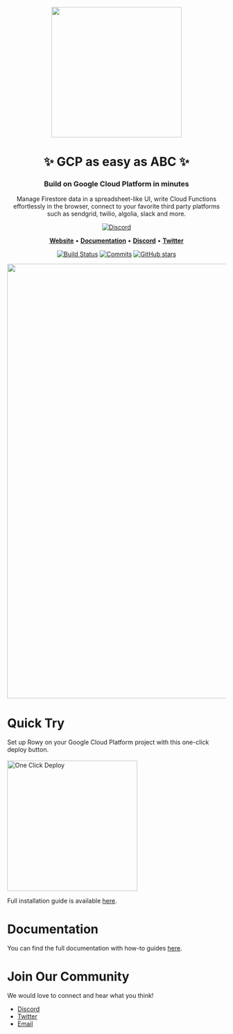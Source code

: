 <p align="center">
<img width="300" src="https://user-images.githubusercontent.com/307298/134677649-835fc689-8132-4108-bf97-8a051e3e1a23.png"/>
</p>

<h1 align="center">
✨ GCP as easy as ABC ✨ <br>
</h1>
<h3 align="center">
Build on Google Cloud Platform in minutes
</h3>
<p align="center">
Manage Firestore data in a spreadsheet-like UI, write Cloud Functions effortlessly in the browser, connect to your favorite third party platforms such as sendgrid, twilio, algolia, slack and more. 
</p>

<div align="center">

[![Discord](https://img.shields.io/discord/853498675484819476?color=%234200FF&label=Chat%20with%20us&logo=discord&logoColor=%23FFFFFF&style=for-the-badge)](https://discord.com/invite/B8yAD5PDX4)
    
<p align="center">
    <a href="http://www.rowy.io"><b>Website</b></a> •
    <a href="http://docs.rowy.io"><b>Documentation</b></a> •
    <a href="https://discord.gg/B8yAD5PDX4"><b>Discord</b></a> • 
    <a href="https://twitter.com/RowyIO"><b>Twitter</b></a>
</p> 
    
[![Build Status](https://badgen.net/github/license/RowyIO/rowy)](https://github.com/RowyIO/rowy/blob/rc/LICENSE) 
[![Commits](https://badgen.net/github/last-commit/RowyIO/rowy/rc)](https://github.com/RowyIO/rowy/commits/rc)
[![GitHub stars](https://badgen.net/github/stars/RowyIO/rowy)](https://github.com/RowyIO/rowy/stargazers/)
</div>



<img width="1000" src="https://firebasestorage.googleapis.com/v0/b/rowyio.appspot.com/o/publicDemo%2FRowy%20Website%20Video%20GIF%20Small.gif?alt=media&token=3f699a8f-c1f2-4046-8ed5-e4ff66947cd8" />

# Quick Try

<p>Set up Rowy on your Google Cloud Platform project with this one-click deploy button.<br/><br/>
<a href="https://deploy.cloud.run/?git_repo=https://github.com/rowyio/rowyRun.git" target="_blank">
<img width="300" src="https://storage.googleapis.com/cloudrun/button.png" alt="One Click Deploy"
title="One Click Deploy" width="250" /></a>
</p>

Full installation guide is available [here](https://docs.rowy.io/install).

<!-- # Features

## Powerful spreadsheet interface for Firestore
- Multiple views for the same collection
- Bulk import or export data
- Lock, Freeze, Sort, Filter columns

## Rich and flexible data fields
- Data validation, default values, required fields
- 

## Collaborate with your team
##
## Build and deploy cloud functions
## Connect to your favorite tools
 -->
# Documentation

You can find the full documentation with how-to guides [here](http://docs.rowy.io/).

# Join Our Community

We would love to connect and hear what you think!

- [Discord](https://discord.gg/B8yAD5PDX4)
- [Twitter](https://twitter.com/rowyio)
- [Email](mailto:rowy.io)
